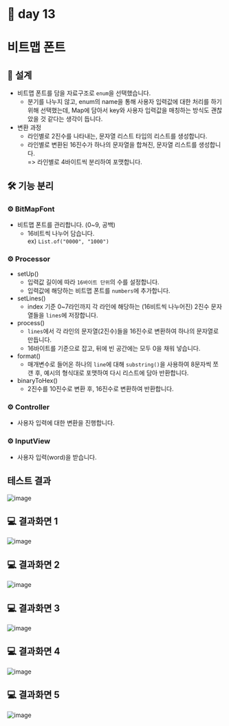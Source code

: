 # 📅 day 13
# 비트맵 폰트

## 📝 설계

- 비트맵 폰트를 담을 자료구조로 `enum`을 선택했습니다.
  - 분기를 나누지 않고, enum의 name을 통해 사용자 입력값에 대한 처리를 하기 위해 선택했는데, 
  Map에 담아서 key와 사용자 입력값을 매칭하는 방식도 괜찮았을 것 같다는 생각이 듭니다.
- 변환 과정
  - 라인별로 2진수를 나타내는, 문자열 리스트 타입의 리스트를 생성합니다.
  - 라인별로 변환된 16진수가 하나의 문자열을 합쳐진, 문자열 리스트를 생성합니다.
  <br>=> 라인별로 4바이트씩 분리하여 포맷합니다.

## 🛠️ 기능 분리

### ⚙️ BitMapFont

- 비트맵 폰트를 관리합니다. (0~9, 공백)
  - 16비트씩 나누어 담습니다.<br>
  ex) `List.of("0000", "1000")`

### ⚙️ Processor

- setUp()
  - 입력값 길이에 따라 `16바이트 단위`의 수를 설정합니다.
  - 입력값에 해당하는 비트맵 폰트를 `numbers`에 추가합니다.
- setLines()
  - index 기준 0~7라인까지 각 라인에 해당하는 (16비트씩 나누어진) 2진수 문자열들을 `lines`에 저장합니다. 
- process()
  - `lines`에서 각 라인의 문자열(2진수)들을 16진수로 변환하여 하나의 문자열로 만듭니다.
  - 16바이트를 기준으로 잡고, 뒤에 빈 공간에는 모두 0을 채워 넣습니다.
- format()
  - 매개변수로 들어온 하나의 `line`에 대해 `substring()`을 사용하여 8문자씩 쪼갠 후, 예시의 형식대로 포맷하여 다시 리스트에 담아 반환합니다.
- binaryToHex()
  - 2진수를 10진수로 변환 후, 16진수로 변환하여 반환합니다.

### ⚙️ Controller

- 사용자 입력에 대한 변환을 진행합니다.

### ⚙️ InputView

- 사용자 입력(word)을 받습니다.

## 테스트 결과

![image](https://github.com/yonghyeonpark/Codesquad-Programming-Practice/assets/126778700/b21d1fa1-8d72-43dc-a44f-ae0dca13fded)

## 💻 결과화면 1

![image](https://github.com/yonghyeonpark/Codesquad-Programming-Practice/assets/126778700/29d16d3c-54a0-4444-a7e0-5d42f8bb57a8)

## 💻 결과화면 2

![image](https://github.com/yonghyeonpark/Codesquad-Programming-Practice/assets/126778700/be23b16d-9a63-461d-bba2-4f861c841162)

## 💻 결과화면 3

![image](https://github.com/yonghyeonpark/Codesquad-Programming-Practice/assets/126778700/ef594840-ab08-4715-8170-47108006f9ef)

## 💻 결과화면 4

![image](https://github.com/yonghyeonpark/Codesquad-Programming-Practice/assets/126778700/c1c297bd-5e72-4d9f-b3c3-b2abde63f3f8)

## 💻 결과화면 5

![image](https://github.com/yonghyeonpark/Codesquad-Programming-Practice/assets/126778700/6308d080-383c-4707-8b8e-bd8b4ceb708f)